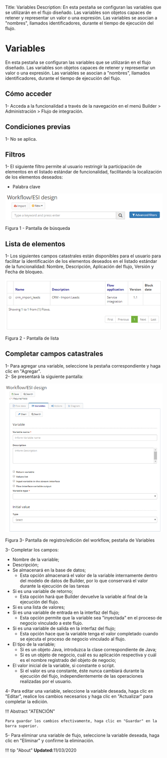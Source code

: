 Title: Variables
Description: En esta pestaña se configuran las variables que se utilizarán en el flujo diseñado. Las variables son objetos capaces de retener y representar un valor o una expresión. Las variables se asocian a "nombres", llamados identificadores, durante el tiempo de ejecución del flujo.   

# Variables 

En esta pestaña se configuran las variables que se utilizarán en el flujo diseñado. Las variables son objetos capaces de retener y representar un valor o una expresión. Las variables se asocian a "nombres", llamados identificadores, durante el tiempo de ejecución del flujo.  

## Cómo acceder

1- Acceda a la funcionalidad a través de la navegación en el menú Builder > Administración > Flujo de integración.  

## Condiciones previas

1- No se aplica. 

## Filtros

1- El siguiente filtro permite al usuario restringir la participación de elementos en el listado estándar de funcionalidad, facilitando la localización de los elementos deseados:    

- Palabra clave    

![Screenshot](images/Variables-fig01.png) 

Figura 1 - Pantalla de búsqueda

## Lista de elementos 

1- Los siguientes campos catastrales están disponibles para el usuario para facilitar la identificación de los elementos deseados en el listado estándar de la funcionalidad: Nombre, Descripción, Aplicación del flujo, Versión y Fecha de bloqueo.  

![Screenshot](images/Variables-fig02.png) 

Figura 2 - Pantalla de lista   

## Completar campos catastrales   

1- Para agregar una variable, seleccione la pestaña correspondiente y haga clic en "Agregar".    
2- Se presentará la siguiente pantalla:    

![Screenshot](images/Variables-fig03.png)

Figura 3- Pantalla de registro/edición del workflow, pestaña de Variables  

3- Completar los campos:    

- Nombre de la variable;  
- Descripción;  
- Se almacenará en la base de datos;  
	- Esta opción almacenará el valor de la variable internamente dentro del modelo de datos de Builder, por lo que conservará el valor durante la ejecución de las tareas   
- Si es una variable de retorno;   
	- Esta opción hará que Builder devuelve la variable al final de la ejecución del flujo.    
- Si es una lista de valores;  
- Si es una variable de entrada en la interfaz del flujo;  
	- Esta opción permite que la variable sea "inyectada" en el proceso de negocio vinculado a este flujo.    
- Si es una variable de salida en la interfaz del flujo;   
	- Esta opción hace que la variable tenga el valor completado cuando se ejecuta el proceso de negocio vinculado al flujo.   
- El tipo de la variable;  
	- Si es un objeto Java, introduzca la clase correspondiente de Java;   
	- Si es un objeto de negocio, cuál es su aplicación respectiva y cuál es el nombre registrado del objeto de negocio;   
- El valor inicial de la variable, si constante o script.    
	- Si el valor es una constante, éste nunca cambiará durante la ejecución del flujo, independientemente de las operaciones realizadas por el usuario.   

4- Para editar una variable, seleccione la variable deseada, haga clic en "Editar", realice los cambios necesarios y haga clic en "Actualizar" para completar la edición.   

!!! Abstract "ATENCIÓN"  

    Para guardar los cambios efectivamente, haga clic en "Guardar" en la barra superior. 

5- Para eliminar una variable de flujo, seleccione la variable deseada, haga clic en "Eliminar" y confirme la eliminación.  
	

!!! tip "About"
    <b>Updated:</b>11/03/2020
